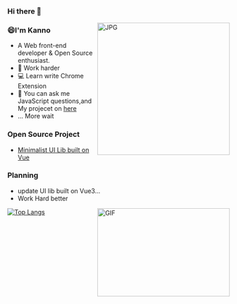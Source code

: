 
### Hi there 👋

<!--
**Miayawlr/MiayaWlr** is a ✨ _special_ ✨ repository because its `README.md` (this file) appears on your GitHub profile.
-->

<img  align="right" alt="JPG"  width = "300" height = "300" src="https://user-images.githubusercontent.com/52351095/119436372-a0ee4280-bd4e-11eb-93aa-bb3cae4ef8d4.jpg" />

### 😄I'm Kanno

- A  Web front-end developer & Open Source enthusiast.
- 🌈 Work harder
-  💻 Learn write Chrome Extension
- 💬 You can ask me JavaScript questions,and My projecet on [here](mailto:812137533@qq.com)
- ... More wait

### Open Source Project

- [Minimalist UI Lib built on Vue](https://github.com/fay-org/fect)

### Planning
- update UI lib built on Vue3...
- Work Hard better

[![Top Langs](https://github-readme-stats.vercel.app/api/top-langs/?username=XeryYue&hide=css,html,less,vue)](https://github.com/XeryYue/github-readme-stats)
<img  align="right" alt="GIF"  width = "300" height = "200" src="https://user-images.githubusercontent.com/52351095/125226123-0ef0c800-e303-11eb-9ba9-c9f647390986.gif" />
